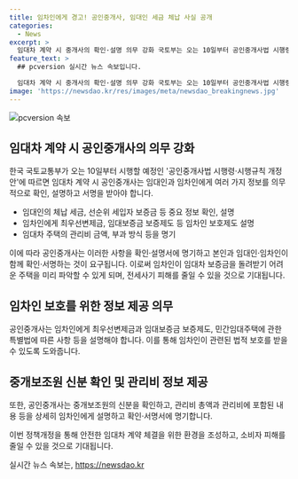 ```yaml
---
title: 임차인에게 경고! 공인중개사, 임대인 세금 체납 사실 공개
categories:
  - News
excerpt: >
  임대차 계약 시 중개사의 확인·설명 의무 강화 국토부는 오는 10일부터 공인중개사법 시행령·시행규칙 개정안을 시행한다. 이에 따라 공인중개사는 임대인의 체납 세금, 선순위 세입자 보증금 등을 상세히 설명하고 임차인에게 확인시켜야 한다. 또한, 관리비와 관련된 정보도 명시해야 하며, 이로써 전세사기 방지와 임차인 보호를 위한 조치가 강화될 것으로 기대된다. 중개보조원의 신분 고지 의무화로 불법중개 행위 방지도 예상된다. 관리비 관련 분쟁 예방 및 안전한 임대차 계약 체결을 위한 기대가 높아지고 있다.
feature_text: >
  ## pcversion 실시간 뉴스 속보입니다.

  임대차 계약 시 중개사의 확인·설명 의무 강화 국토부는 오는 10일부터 공인중개사법 시행령·시행규칙 개정안을 시행한다. 이에 따라 공인중개사는 임대인의 체납 세금, 선순위 세입자 보증금 등을 상세히 설명하고 임차인에게 확인시켜야 한다. 또한, 관리비와 관련된 정보도 명시해야 하며, 이로써 전세사기 방지와 임차인 보호를 위한 조치가 강화될 것으로 기대된다. 중개보조원의 신분 고지 의무화로 불법중개 행위 방지도 예상된다. 관리비 관련 분쟁 예방 및 안전한 임대차 계약 체결을 위한 기대가 높아지고 있다.
image: 'https://newsdao.kr/res/images/meta/newsdao_breakingnews.jpg'
---
```


<p><img src="https://newsdao.kr/res/images/meta/newsdao_breakingnews.jpg" alt="pcversion 속보" /></p>

<h2 data-ke-size="size26">임대차 계약 시 공인중개사의 의무 강화</h2>

<p>한국 국토교통부가 오는 10일부터 시행할 예정인 '공인중개사법 시행령·시행규칙 개정안'에 따르면 임대차 계약 시 공인중개사는 임대인과 임차인에게 여러 가지 정보를 의무적으로 확인, 설명하고 서명을 받아야 합니다.</p>

<ul>
  <li>임대인의 체납 세금, 선순위 세입자 보증금 등 중요 정보 확인, 설명</li>
  <li>임차인에게 최우선변제금, 임대보증금 보증제도 등 임차인 보호제도 설명</li>
  <li>임대차 주택의 관리비 금액, 부과 방식 등을 명기</li>
</ul>

<p>이에 따라 공인중개사는 이러한 사항을 확인·설명서에 명기하고 본인과 임대인·임차인이 함께 확인·서명하는 것이 요구됩니다. 이로써 임차인이 임대차 보증금을 돌려받기 어려운 주택을 미리 파악할 수 있게 되며, 전세사기 피해를 줄일 수 있을 것으로 기대됩니다.</p>

<h2 data-ke-size="size26">임차인 보호를 위한 정보 제공 의무</h2>

<p>공인중개사는 임차인에게 최우선변제금과 임대보증금 보증제도, 민간임대주택에 관한 특별법에 따른 사항 등을 설명해야 합니다. 이를 통해 임차인이 관련된 법적 보호를 받을 수 있도록 도와줍니다.</p>

<h2 data-ke-size="size26">중개보조원 신분 확인 및 관리비 정보 제공</h2>

<p>또한, 공인중개사는 중개보조원의 신분을 확인하고, 관리비 총액과 관리비에 포함된 내용 등을 상세히 임차인에게 설명하고 확인·서명서에 명기합니다.</p>

<p>이번 정책개정을 통해 안전한 임대차 계약 체결을 위한 환경을 조성하고, 소비자 피해를 줄일 수 있을 것으로 기대됩니다.</p>
실시간 뉴스 속보는, <a href="https://newsdao.kr" rel="dofollow">https://newsdao.kr</a>


